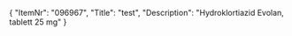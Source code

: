 {
  "ItemNr": "096967",
  "Title": "test",
  "Description": "Hydroklortiazid Evolan, tablett 25 mg"
}